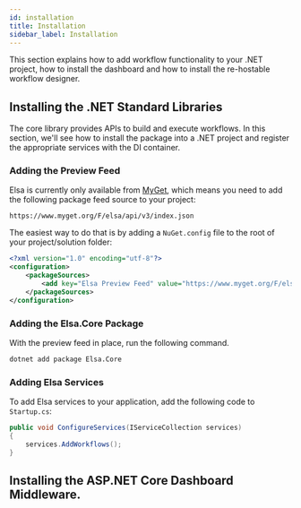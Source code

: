 ```yaml
---
id: installation
title: Installation
sidebar_label: Installation
---
```


This section explains how to add workflow functionality to your .NET project, how to install the dashboard and how to install the re-hostable workflow designer.  

## Installing the .NET Standard Libraries

The core library provides APIs to build and execute workflows. In this section, we'll see how to install the package into a .NET project and register the appropriate services with the DI container.

### Adding the Preview Feed
Elsa is currently only available from [MyGet](https://www.myget.org/feed/Packages/elsa), which means you need to add the following package feed source to your project:

`https://www.myget.org/F/elsa/api/v3/index.json`

The easiest way to do that is by adding a `NuGet.config` file to the root of your project/solution folder:

```xml
<?xml version="1.0" encoding="utf-8"?>
<configuration>
    <packageSources>
        <add key="Elsa Preview Feed" value="https://www.myget.org/F/elsa/api/v3/index.json" />
    </packageSources>
</configuration>
```

### Adding the Elsa.Core Package

With the preview feed in place, run the following command.

```bash
dotnet add package Elsa.Core
```

### Adding Elsa Services

To add Elsa services to your application, add the following code to `Startup.cs`:

```csharp
public void ConfigureServices(IServiceCollection services)
{
    services.AddWorkflows();
}
```

## Installing the ASP.NET Core Dashboard Middleware.